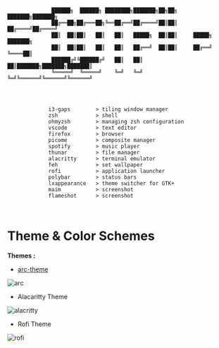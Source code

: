 

```


              ██████╗  ██████╗ ████████╗███████╗██╗██╗     ███████╗███████╗
              ██╔══██╗██╔═══██╗╚══██╔══╝██╔════╝██║██║     ██╔════╝██╔════╝
              ██║  ██║██║   ██║   ██║   █████╗  ██║██║     █████╗  ███████╗
              ██║  ██║██║   ██║   ██║   ██╔══╝  ██║██║     ██╔══╝  ╚════██║
              ██████╔╝╚██████╔╝   ██║   ██║     ██║███████╗███████╗███████║
              ╚═════╝  ╚═════╝    ╚═╝   ╚═╝     ╚═╝╚══════╝╚══════╝╚══════╝



            
             i3-gaps        > tiling window manager
             zsh            > shell
             ohmyzsh        > managing zsh configuration
             vscode         > text editor
             firefox        > browser 
             picome         > composite manager 
             spotify        > music player
             thunar         > file manager
             alacritty      > terminal emulator 
             feh            > set wallpaper 
             rofi           > application launcher
             polybar        > status bars
             lxappearance   > theme switcher for GTK+ 
             maim           > screenshot
             flameshot      > screenshot

                               

```

# Theme & Color Schemes
**Themes :**





 - [arc-theme](https://github.com/horst3180/arc-theme)

![arc](https://camo.githubusercontent.com/bc506ad41edb5d7e5b851de839838d69719dfe4476b9d417aa0912bb811e5bdf/687474703a2f2f692e696d6775722e636f6d2f3541476c436e412e706e67)

 - Alacaritty Theme
 
 ![alacritty](https://github.com/Talfaza/dots/blob/main/IMG_20230224_025323.jpg)
 - Rofi Theme
 
 ![rofi](https://github.com/Talfaza/dots/blob/main/IMG_20230224_031647.png)

